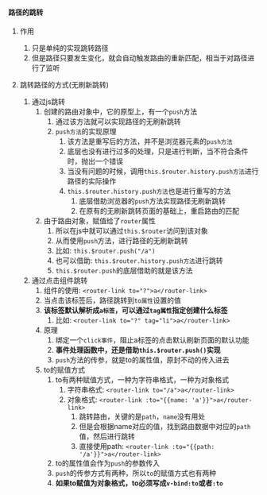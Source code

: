 
#### 路径的跳转
   
1. 作用
   1) 只是单纯的实现跳转路径
   2) 但是路径只要发生变化，就会自动触发路由的重新匹配，相当于对路径进行了监听

2. 跳转路径的方式(无刷新跳转)
   1) 通过js跳转
      1) 创建的路由对象中，它的原型上，有一个`push`方法
         1) 通过该方法就可以实现路径的无刷新跳转
         2) `push方法`的实现原理
            1) 该方法是重写后的方法，并不是浏览器元素的`push方法`
            2) 底层也没有进行过多的处理，只是进行判断，当不符合条件时，抛出一个错误
            3) 当没有问题的时候，调用`this.$router.history.push方法`进行路径的实际操作
            4) `this.$router.history.push方法`也是进行重写的方法
               1) 底层借助浏览器的`push`方法实现路径无刷新跳转
               2) 在原有的无刷新跳转页面的基础上，重启路由的匹配
      2) 由于路由对象，赋值给了`router`属性
         1) 所以在js中就可以通过`this.$router`访问到该对象
         2) 从而使用`push`方法，进行路径的无刷新跳转
         3) 比如: `this.$router.push("/a")`
         4) 也可以借助: `this.$router.history.push方法`进行跳转
         5) `this.$router.push`的底层借助的就是该方法
   2) 通过点击组件跳转
      1) 组件的使用: `<router-link to="?">a</router-link>`
      2) 当点击该标签后，路径跳转到`to属性`设置的值
      3) **该标签默认解析成`a标签`，可以通过`tag属性`指定创建什么标签**
         1) 比如: `<router-link to="?" tag="li">a</router-link>`
      4) 原理
         1) 绑定一个`click事件`，阻止a标签的点击默认刷新页面的默认功能
         2) **事件处理函数中，还是借助`this.$router.push()`实现**
         3) `push`方法的传参，就是to的属性值，原封不动的传入进去
      5) to的赋值方式
         1) to有两种赋值方式，一种为字符串格式，一种为对象格式
            1) 字符串格式: `<router-link to="/a">a</router-link>`
            2) 对象格式: `<router-link :to="{{name: 'a'}}">a</router-link>`
               1) 跳转路由，关键的是`path`，`name`没有用处
               2) 但是会根据name对应的值，找到路由数据中对应的`path`值，然后进行跳转
               3) 直接使用path: `<router-link :to="{{path: '/a'}}">a</router-link>`
         2) to的属性值会作为`push`的参数传入
         3) `push`的传参方式有两种，所以`to`的赋值方式也有两种
         4) **如果to赋值为对象格式，to必须写成`v-bind:to`或者`:to`**
      
      


